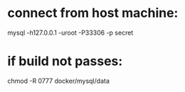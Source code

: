 # connect from host machine:
mysql -h127.0.0.1 -uroot -P33306 -p
    secret

# if build not passes: 
chmod -R 0777 docker/mysql/data
